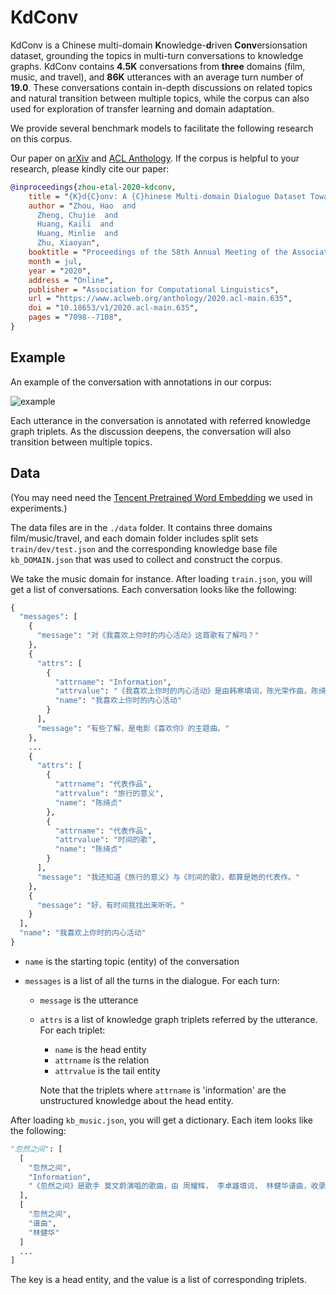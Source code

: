 # KdConv

KdConv is a Chinese multi-domain **K**nowledge-**d**riven **Conv**ersionsation dataset, grounding the topics in multi-turn conversations to knowledge graphs. KdConv contains **4.5K** conversations from **three** domains (film, music, and travel), and **86K** utterances with an average turn number of **19.0**. These conversations contain in-depth discussions on related topics and natural transition between multiple topics, while the corpus can also used for exploration of transfer learning and domain adaptation.

We provide several benchmark models to facilitate the following research on this corpus. 

Our paper on [arXiv](https://arxiv.org/abs/2004.04100) and [ACL Anthology](https://www.aclweb.org/anthology/2020.acl-main.635/). If the corpus is helpful to your research, please kindly cite our paper:

```bib
@inproceedings{zhou-etal-2020-kdconv,
    title = "{K}d{C}onv: A {C}hinese Multi-domain Dialogue Dataset Towards Multi-turn Knowledge-driven Conversation",
    author = "Zhou, Hao  and
      Zheng, Chujie  and
      Huang, Kaili  and
      Huang, Minlie  and
      Zhu, Xiaoyan",
    booktitle = "Proceedings of the 58th Annual Meeting of the Association for Computational Linguistics",
    month = jul,
    year = "2020",
    address = "Online",
    publisher = "Association for Computational Linguistics",
    url = "https://www.aclweb.org/anthology/2020.acl-main.635",
    doi = "10.18653/v1/2020.acl-main.635",
    pages = "7098--7108",
}
```

## Example

An example of the conversation with annotations in our corpus:

![example](figs/example.png)

Each utterance in the conversation is annotated with referred knowledge graph triplets. As the discussion deepens, the conversation will also transition between multiple topics.

## Data

(You may need need the [Tencent Pretrained Word Embedding](https://ai.tencent.com/ailab/nlp/en/embedding.html) we used in experiments.)

The data files are in the `./data` folder. It contains three domains film/music/travel, and each domain folder includes split sets  `train/dev/test.json` and the corresponding knowledge base file `kb_DOMAIN.json` that was used to collect and construct the corpus. 

We take the music domain for instance. After loading `train.json`, you will get a list of conversations. Each conversation looks like the following:

```python
{
  "messages": [
    {
      "message": "对《我喜欢上你时的内心活动》这首歌有了解吗？"
    },
    {
      "attrs": [
        {
          "attrname": "Information",
          "attrvalue": "《我喜欢上你时的内心活动》是由韩寒填词，陈光荣作曲，陈绮贞演唱的歌曲，作为电影《喜欢你》的主题曲于2017年4月10日首发。2018年，该曲先后提名第37届香港电影金像奖最佳原创电影歌曲奖、第7届阿比鹿音乐奖流行单曲奖。",
          "name": "我喜欢上你时的内心活动"
        }
      ],
      "message": "有些了解，是电影《喜欢你》的主题曲。"
    },
    ...
    {
      "attrs": [
        {
          "attrname": "代表作品",
          "attrvalue": "旅行的意义",
          "name": "陈绮贞"
        },
        {
          "attrname": "代表作品",
          "attrvalue": "时间的歌",
          "name": "陈绮贞"
        }
      ],
      "message": "我还知道《旅行的意义》与《时间的歌》，都算是她的代表作。"
    },
    {
      "message": "好，有时间我找出来听听。"
    }
  ],
  "name": "我喜欢上你时的内心活动"
}
```

- `name` is the starting topic (entity) of the conversation

- `messages` is a list of all the turns in the dialogue. For each turn:

  - `message` is the utterance

  - `attrs` is a list of knowledge graph triplets referred by the utterance. For each triplet:

    - `name` is the head entity
    - `attrname` is the relation
    - `attrvalue` is the tail entity

    Note that the triplets where `attrname` is 'information' are the unstructured knowledge about the head entity.

After loading `kb_music.json`, you will get a dictionary. Each item looks like the following:

```python
"忽然之间": [
  [
    "忽然之间",
    "Information",
    "《忽然之间》是歌手 莫文蔚演唱的歌曲，由 周耀辉， 李卓雄填词， 林健华谱曲，收录在莫文蔚1999年发行专辑《 就是莫文蔚》里。"
  ],
  [
    "忽然之间",
    "谱曲",
    "林健华"
  ]
  ...
]
```

The key is a head entity, and the value is a list of corresponding triplets. 


